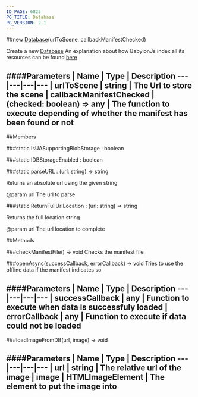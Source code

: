 ```yaml
---
ID_PAGE: 6825
PG_TITLE: Database
PG_VERSION: 2.1
---
```

##new [Database](page.php?p=6825)(urlToScene, callbackManifestChecked)



Create a new [Database](page.php?p=6825)
An explanation about how BabylonJs index all its resources can be found [here](https://github.com/BabylonJS/Babylon.js/wiki/Caching-the-resources-in-IndexedDB)




####Parameters
 | Name | Type | Description
---|---|---|---
 | urlToScene | string | The Url to store the scene
 | callbackManifestChecked | (checked: boolean) =&gt; any | The function to execute depending of whether the manifest has been found or not
---

##Members

###static IsUASupportingBlobStorage : boolean


###static IDBStorageEnabled : boolean


###static parseURL : (url: string) =&gt; string




Returns an absolute url using the given string

@param url The url to parse



###static ReturnFullUrlLocation : (url: string) =&gt; string




Returns the full location string

@param url The url location to complete











##Methods

###checkManifestFile() &rarr; void
Checks the manifest file






###openAsync(successCallback, errorCallback) &rarr; void
Tries to use the offline data if the manifest indicates so





####Parameters
 | Name | Type | Description
---|---|---|---
 | successCallback | any | Function to execute when data is successfuly loaded
 | errorCallback | any | Function to execute if data could not be loaded
---

###loadImageFromDB(url, image) &rarr; void

####Parameters
 | Name | Type | Description
---|---|---|---
 | url | string | The relative url of the image
 | image | HTMLImageElement | The element to put the image into
---
